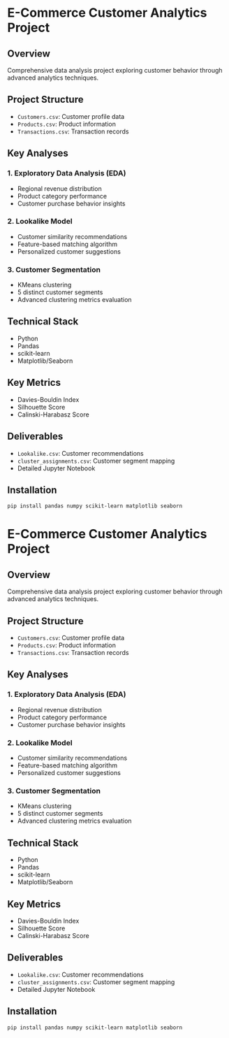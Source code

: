 # E-Commerce Customer Analytics Project

## Overview
Comprehensive data analysis project exploring customer behavior through advanced analytics techniques.

## Project Structure
- `Customers.csv`: Customer profile data
- `Products.csv`: Product information
- `Transactions.csv`: Transaction records

## Key Analyses

### 1. Exploratory Data Analysis (EDA)
- Regional revenue distribution
- Product category performance
- Customer purchase behavior insights

### 2. Lookalike Model
- Customer similarity recommendations
- Feature-based matching algorithm
- Personalized customer suggestions

### 3. Customer Segmentation
- KMeans clustering
- 5 distinct customer segments
- Advanced clustering metrics evaluation

## Technical Stack
- Python
- Pandas
- scikit-learn
- Matplotlib/Seaborn

## Key Metrics
- Davies-Bouldin Index
- Silhouette Score
- Calinski-Harabasz Score

## Deliverables
- `Lookalike.csv`: Customer recommendations
- `cluster_assignments.csv`: Customer segment mapping
- Detailed Jupyter Notebook

## Installation
```bash
pip install pandas numpy scikit-learn matplotlib seaborn
```
# E-Commerce Customer Analytics Project

## Overview
Comprehensive data analysis project exploring customer behavior through advanced analytics techniques.

## Project Structure
- `Customers.csv`: Customer profile data
- `Products.csv`: Product information
- `Transactions.csv`: Transaction records

## Key Analyses

### 1. Exploratory Data Analysis (EDA)
- Regional revenue distribution
- Product category performance
- Customer purchase behavior insights

### 2. Lookalike Model
- Customer similarity recommendations
- Feature-based matching algorithm
- Personalized customer suggestions

### 3. Customer Segmentation
- KMeans clustering
- 5 distinct customer segments
- Advanced clustering metrics evaluation

## Technical Stack
- Python
- Pandas
- scikit-learn
- Matplotlib/Seaborn

## Key Metrics
- Davies-Bouldin Index
- Silhouette Score
- Calinski-Harabasz Score

## Deliverables
- `Lookalike.csv`: Customer recommendations
- `cluster_assignments.csv`: Customer segment mapping
- Detailed Jupyter Notebook

## Installation
```bash
pip install pandas numpy scikit-learn matplotlib seaborn

